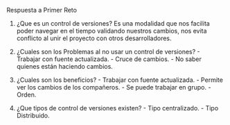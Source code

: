 Respuesta a Primer Reto
1. ¿Que es un control de versiones?
        Es una modalidad que nos facilita poder navegar en el tiempo 
        validando nuestros cambios, nos evita conflicto al unir el proyecto con otros
        desarrolladores.
   

2. ¿Cuales son los Problemas al no usar un control de versiones?
        - Trabajar con fuente actualizada.
        - Cruce de cambios.
        - No saber quienes están haciendo cambios.
 

3. ¿Cuales son los beneficios?
        - Trabajar con fuente actualizada.
        - Permite ver los cambios de los compañeros.
        - Se puede trabajar en grupo.
        - Orden.


4. ¿Que tipos de control de versiones existen?
        - Tipo centralizado.
        - Tipo Distribuido.
    